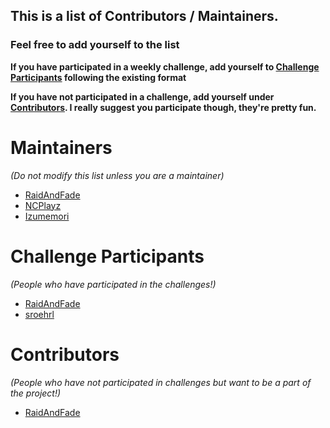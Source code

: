 ## This is a list of Contributors / Maintainers.

### Feel free to add yourself to the list

**If you have participated in a weekly challenge, add yourself to [Challenge Participants](#challenge) following the existing format**

**If you have not participated in a challenge, add yourself under [Contributors](#contributors). I really suggest you participate though, they're pretty fun.**

# Maintainers

_(Do not modify this list unless you are a maintainer)_

- [RaidAndFade](https://github.com/raidandfade)
- [NCPlayz](https://github.com/NCPlayz)
- [Izumemori](https://github.com/Izumemori)

# Challenge Participants

_(People who have participated in the challenges!)_

- [RaidAndFade](https://github.com/raidandfade)
- [sroehrl](https://github.com/sroehrl)

# Contributors

_(People who have not participated in challenges but want to be a part of the project!)_

- [RaidAndFade](https://github.com/raidandfade)
